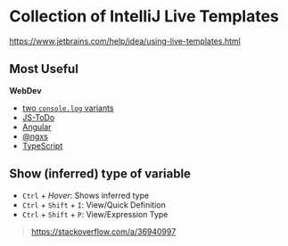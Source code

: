 # Collection of IntelliJ Live Templates

https://www.jetbrains.com/help/idea/using-live-templates.html

## Most Useful

**WebDev**
* [two `console.log` variants](https://github.com/JanMalch/intellij-live-templates/blob/master/WebDev/console-log.md)
* [JS-ToDo](https://github.com/JanMalch/intellij-live-templates/blob/master/WebDev/jstodo.md)
* [Angular](https://github.com/JanMalch/intellij-live-templates/blob/master/WebDev/angular.md)
* [@ngxs](https://github.com/JanMalch/intellij-live-templates/blob/master/WebDev/ngxs.md)
* [TypeScript](https://github.com/JanMalch/intellij-live-templates/blob/master/WebDev/typescript.md)

## Show (inferred) type of variable

* `Ctrl` + *Hover*: Shows inferred type
* `Ctrl` + `Shift` + `I`: View/Quick Definition
* `Ctrl` + `Shift` + `P`: View/Expression Type

> https://stackoverflow.com/a/36940997
